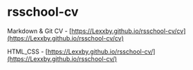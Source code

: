 # rsschool-cv

Markdown & Git CV - [https://Lexxby.github.io/rsschool-cv/cv](https://Lexxby.github.io/rsschool-cv/cv)

HTML_CSS - [https://Lexxby.github.io/rsschool-cv/](https://Lexxby.github.io/rsschool-cv/)
